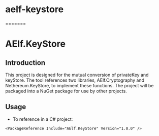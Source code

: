 # aelf-keystore
=======

# AElf.KeyStore

## Introduction

This project is designed for the mutual conversion of privateKey and keyStore. The tool references two libraries,
AElf.Cryptography and Nethereum.KeyStore,
to implement these functions. The project will be packaged into a NuGet package for use by other projects.

## Usage

- To reference in a C# project:

```
<PackageReference Include="AElf.KeyStore" Version="1.0.0" />
```
